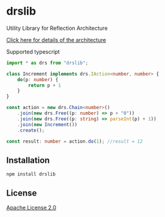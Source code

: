 # drslib

Utility Library for Reflection Architecture

[Click here for details of the architecture](https://gist.github.com/cocop/953ac9e9be10d5846705c873eb67d6fd)  

Supported typescript
```typescript
import * as drs from "drslib";

class Increment implements drs.IAction<number, number> {
    do(p: number) {
        return p + 1
    }
}

const action = new drs.Chain<number>()
    .join(new drs.Free((p: number) => p + "0"))
    .join(new drs.Free((p: string) => parseInt(p) + 1))
    .join(new Increment())
    .create();

const result: number = action.do(1); //result = 12
```


## Installation

```
npm install drslib
```

## License
[Apache License 2.0](https://github.com/cocop/drslib/blob/master/LICENSE)
